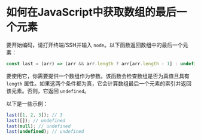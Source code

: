 # 如何在JavaScript中获取数组的最后一个元素

要开始编码，请打开终端/SSH并输入 `node`。以下函数返回数组中的最后一个元素：

```js
const last = (arr) => (arr && arr.length ? arr[arr.length - 1] : undefined);
```

要使用它，你需要提供一个数组作为参数。该函数会检查数组是否为真值且具有 `length` 属性。如果这两个条件都为真，它会计算数组最后一个元素的索引并返回该元素。否则，它返回 `undefined`。

以下是一些示例：

```js
last([1, 2, 3]); // 3
last([]); // undefined
last(null); // undefined
last(undefined); // undefined
```
